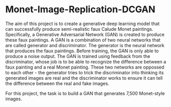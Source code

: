 # Monet-Image-Replication-DCGAN

The aim of this project is to create a generative deep learning model that can successfully produce semi-realistic faux Calude Monet paintings. Specifically, a Generative Adversarial Network (GAN) is created to produce these faux paintings. A GAN is a combination of two neural networks that are called generator and discriminator. The generator is the neural network that produces the faux paintings. Before training, the GAN is only able to produce a noise output. The GAN is trained using feedback from the discriminator, whose job is to be able to recognize the difference between a faux painting and a real Monet painting. These two networks are oppossed to each other - the generator tries to trick the discriminator into thinking its generated images are real and the discriminator works to ensure it can tell the difference between the real and fake images.

For this project, the task is to build a GAN that generates 7,500 Monet-style images.
